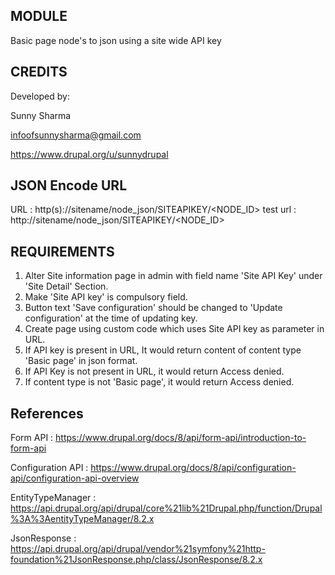 MODULE
------
Basic page node's to json using a site wide API key

CREDITS
-------------
Developed by:

Sunny Sharma 

<infoofsunnysharma@gmail.com>

https://www.drupal.org/u/sunnydrupal

JSON Encode URL
-----------------
URL : http(s)://sitename/node_json/SITEAPIKEY/<NODE_ID>
test url : http://sitename/node_json/SITEAPIKEY/<NODE_ID>

REQUIREMENTS
-------------
1) Alter Site information page in admin with field name 'Site API Key' under 'Site Detail' Section.
2) Make 'Site API key' is compulsory field.
3) Button text 'Save configuration' should be changed to 'Update configuration' at the time of updating key.
4) Create page using custom code which uses Site API key as parameter in URL.
5) If API key is present in URL, It would return content of content type 'Basic page' in json format.
6) If API Key is not present in URL, it would return Access denied.
7) If content type is not 'Basic page', it would return Access denied.

References
-------------
Form API : 
https://www.drupal.org/docs/8/api/form-api/introduction-to-form-api

Configuration API : 
https://www.drupal.org/docs/8/api/configuration-api/configuration-api-overview

EntityTypeManager :
https://api.drupal.org/api/drupal/core%21lib%21Drupal.php/function/Drupal%3A%3AentityTypeManager/8.2.x

JsonResponse : 
https://api.drupal.org/api/drupal/vendor%21symfony%21http-foundation%21JsonResponse.php/class/JsonResponse/8.2.x
